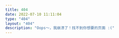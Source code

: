```yaml
---
title: 404
date: 2022-07-10 11:11:04
type: "404"
layout: "404"
description: "Oops～，我崩溃了！找不到你想要的页面 :("
---
```

